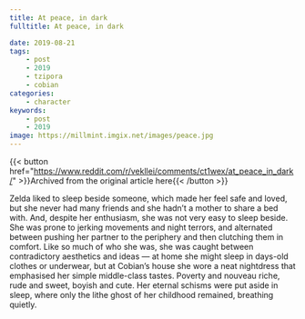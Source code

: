 ```yaml
---
title: At peace, in dark
fulltitle: At peace, in dark

date: 2019-08-21
tags:
    - post
    - 2019
    - tzipora
    - cobian
categories:
    - character
keywords:
    - post
    - 2019
image: https://millmint.imgix.net/images/peace.jpg
---
```

{{< button href="https://www.reddit.com/r/vekllei/comments/ct1wex/at_peace_in_dark/" >}}Archived from the original article here{{< /button >}}

Zelda liked to sleep beside someone, which made her feel safe and loved, but she never had many friends and she hadn’t a mother to share a bed with. And, despite her enthusiasm, she was not very easy to sleep beside. She was prone to jerking movements and night terrors, and alternated between pushing her partner to the periphery and then clutching them in comfort. Like so much of who she was, she was caught between contradictory aesthetics and ideas — at home she might sleep in days-old clothes or underwear, but at Cobian’s house she wore a neat nightdress that emphasised her simple middle-class tastes. Poverty and nouveau riche, rude and sweet, boyish and cute. Her eternal schisms were put aside in sleep, where only the lithe ghost of her childhood remained, breathing quietly.
